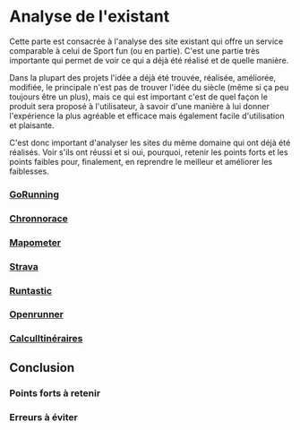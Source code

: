 # Analyse de l'existant

Cette parte est consacrée à l'analyse des site existant qui offre un service comparable à celui de Sport fun (ou en partie). C'est une partie très importante qui permet de voir ce qui a déjà été réalisé et de quelle manière.

Dans la plupart des projets l'idée a déjà été trouvée, réalisée, améliorée, modifiée, le principale n'est pas de trouver l'idée du siècle (même si ça peu toujours être un plus), mais ce qui est important c'est de quel façon le produit sera proposé à l'utilisateur, à savoir d'une manière à lui donner l'expérience la plus agréable et efficace mais également facile d'utilisation et plaisante.

C'est donc important d'analyser les sites du même domaine qui ont déjà été réalisés. Voir s'ils ont réussi et si oui, pourquoi, retenir les points forts et les points faibles pour, finalement, en reprendre le meilleur et améliorer les faiblesses.

### [GoRunning]()

### [Chronnorace]()

### [Mapometer](gb.mapometer.com)

### [Strava]()

### [Runtastic]()

### [Openrunner](www.openrunner.com)

### [CalculItinéraires](www.calculitineraires.fr)

## Conclusion

### Points forts à retenir

### Erreurs à éviter
